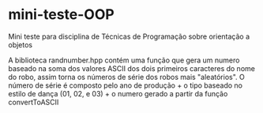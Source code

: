 # mini-teste-OOP
 Mini teste para disciplina de Técnicas de Programação sobre orientação a objetos

A biblioteca randnumber.hpp contém uma função que gera um numero baseado na soma dos valores ASCII dos dois primeiros caracteres do nome do robo, assim torna os números de série dos robos mais "aleatórios".
O número de série é composto pelo ano de produção + o tipo baseado no estilo de dança (01, 02, e 03) + o numero gerado a partir da função convertToASCII
